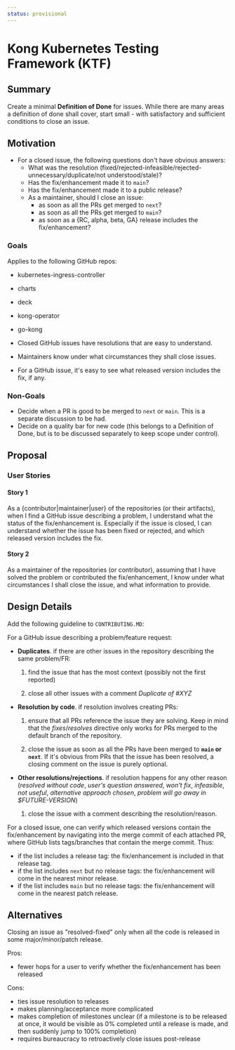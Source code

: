 ```yaml
---
status: provisional
---
```


# Kong Kubernetes Testing Framework (KTF)

## Summary

Create a minimal **Definition of Done** for issues. While there are many areas a definition of done shall cover, start small - with satisfactory and sufficient conditions to close an issue.

## Motivation

- For a closed issue, the following questions don't have obvious answers:
    - What was the resolution (fixed/rejected-infeasible/rejected-unnecessary/duplicate/not understood/stale)?
    - Has the fix/enhancement made it to `main`?
    - Has the fix/enhancement made it to a public release?
    - As a maintainer, should I close an issue:
        - as soon as all the PRs get merged to `next`?
        - as soon as all the PRs get merged to `main`?
        - as soon as a {RC, alpha, beta, GA} release includes the fix/enhancement?

### Goals

Applies to the following GitHub repos:
- kubernetes-ingress-controller
- charts
- deck
- kong-operator
- go-kong



- Closed GitHub issues have resolutions that are easy to understand.
- Maintainers know under what circumstances they shall close issues.
- For a GitHub issue, it's easy to see what released version includes the fix, if any.

### Non-Goals

- Decide when a PR is good to be merged to `next` or `main`. This is a separate discussion to be had.
- Decide on a quality bar for new code (this belongs to a Definition of Done, but is to be discussed separately to keep scope under control).

## Proposal

### User Stories

#### Story 1

As a {contributor|maintainer|user} of the repositories (or their artifacts), when I find a GitHub issue describing a problem, I understand what the status of the fix/enhancement is. Especially if the issue is closed, I can understand whether the issue has been fixed or rejected, and which released version includes the fix.

#### Story 2

As a maintainer of the repositories (or contributor), assuming that I have solved the problem or contributed the fix/enhancement, I know under what circumstances I shall close the issue, and what information to provide.

## Design Details

Add the following guideline to `CONTRIBUTING.MD`:

For a GitHub issue describing a problem/feature request:

- **Duplicates**. if there are other issues in the repository describing the same problem/FR:

    1. find the issue that has the most context (possibly not the first reported)

    1. close all other issues with a comment _Duplicate of #XYZ_

- **Resolution by code**. if resolution involves creating PRs:

    1. ensure that all PRs reference the issue they are solving. Keep in mind that the _fixes_/_resolves_ directive only works for PRs merged to the default branch of the repository.

    1. close the issue as soon as all the PRs have been merged to **`main` or `next`**. If it's obvious from PRs that the issue has been resolved, a closing comment on the issue is purely optional.

- **Other resolutions/rejections**. if resolution happens for any other reason (_resolved without code_, _user's question answered_, _won't fix_, _infeasible_, _not useful_, _alternative approach chosen_, _problem will go away in $FUTURE-VERSION_)

    1. close the issue with a comment describing the resolution/reason.

For a closed issue, one can verify which released versions contain the fix/enhancement by navigating into the merge commit of each attached PR, where GitHub lists tags/branches that contain the merge commit.
Thus:
- if the list includes a release tag: the fix/enhancement is included in that release tag.
- if the list includes `next` but no release tags: the fix/enhancement will come in the nearest minor release.
- if the list includes `main` but no release tags: the fix/enhancement will come in the nearest patch release.

## Alternatives

Closing an issue as "resolved-fixed" only when all the code is released in some major/minor/patch release.

Pros:

- fewer hops for a user to verify whether the fix/enhancement has been released

Cons:

- ties issue resolution to releases
- makes planning/acceptance more complicated
- makes completion of milestones unclear (if a milestone is to be released at once, it would be visible as 0% completed until a release is made, and then suddenly jump to 100% completion)
- requires bureaucracy to retroactively close issues post-release

